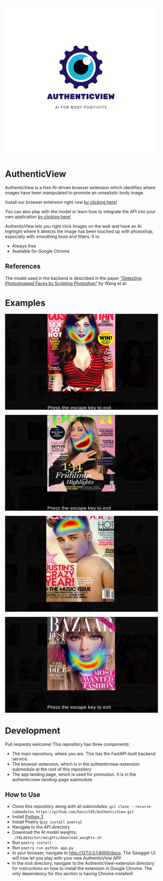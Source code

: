 ![Logo](assets/authenticview.png)

# AuthenticView

AuthenticView is a free AI-driven browser extension which identifies where images have been manipulated to promote an unrealistic body image.

Install our browser extension right now [by clicking here!](https://github.com/kevinl95/AuthenticView/releases/tag/v1.0)

You can also play with the model or learn how to integrate the API into your own application [by clicking here!](https://authenticview.beauty/docs)

AuthenticView lets you right click images on the web and have an AI highlight where it detects the image has been touched up with photoshop, especially with smoothing tools and filters. It is:
- Always free
- Available for Google Chrome

## References
The model used in the backend is described in the paper ["Detecting Photoshopped Faces by Scripting Photoshop"](https://arxiv.org/abs/1906.05856) by Wang et al.

# Examples

![Manipulated image of Zoe Deschanel](assets/zoe.jpg)

![Manipulated image of Jennifer Aniston](assets/aniston.jpg)

![Manipulated image of Justin Bieber](assets/bieber.jpg)

![Manipulated image of Taylor Swift](assets/swift.jpg)

# Development
Pull requests welcome! This repository has three components:
- The main repository, where you are. This has the FastAPI-built backend service.
- The browser extension, which is in the authenticview-extension submodule at the root of this repository
- The app landing page, which is used for promotion. It is in the authenticview-landing-page submodule

## How to Use
- Clone this repository along with all submodules: `git clone --recurse-submodules https://github.com/kevinl95/AuthenticView.git`
- Install [Python 3](https://www.python.org/downloads/)
- Install Poetry (`pip install poetry`)
- Navigate to the API directory
- Download the AI model weights: `./FALdetector/weights/download_weights.sh`
- Run `poetry install`
- Run `poetry run python app.py`
- In your browser, navigate to http://127.0.0.1:8000/docs. The Swagger UI will now let you play with your new AuthenticView API!
- In the root directory, navigate to the AuthenticView-extension directory for instructions on how to install the extension in Google Chrome. The only dependency for this section is having Chrome installed!
